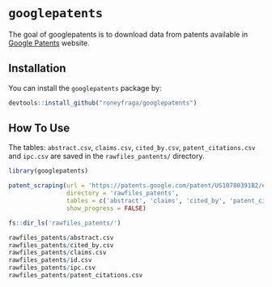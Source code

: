 
<!-- README.md is generated from README.Rmd. Please edit that file -->

# `googlepatents`

<!-- badges: start -->
<!-- badges: end -->

The goal of googlepatents is to download data from patents available in
[Google Patents](https://patents.google.com/) website.

## Installation

You can install the `googlepatents` package by:

``` r
devtools::install_github("roneyfraga/googlepatents")
```

## How To Use

The tables: `abstract.csv`, `claims.csv`, `cited_by.csv`,
`patent_citations.csv` and `ipc.csv` are saved in the
`rawfiles_pantents/` directory.

``` r
library(googlepatents)

patent_scraping(url = 'https://patents.google.com/patent/US10780391B2/en',
                directory = 'rawfiles_patents',
                tables = c('abstract', 'claims', 'cited_by', 'patent_citations', 'ipc'),
                show_progress = FALSE)

fs::dir_ls('rawfiles_patents/')
```

``` r
rawfiles_patents/abstract.csv
rawfiles_patents/cited_by.csv
rawfiles_patents/claims.csv
rawfiles_patents/id.csv
rawfiles_patents/ipc.csv
rawfiles_patents/patent_citations.csv
```
